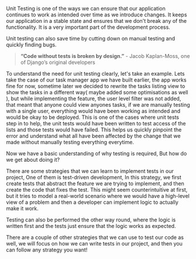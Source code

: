 Unit Testing is one of the ways we can ensure that our application continues to work as intended over time as we introduce changes.
It keeps our application in a stable state and ensures that we don't break any of the functionality. It is a very important part of the development process.

Unit testing can also save time by cutting down on manual testing and quickly finding bugs.

>__“Code without tests is broken by design.”__ - Jacob Kaplan-Moss, one of Django’s original developers

To understand the need for unit testing clearly, let's take an example. 
Lets take the case of our task manager app we have built earlier, the app works fine for now, sometime later we decided to rewrite the tasks listing view to show the tasks in a different way( maybe added some optimisations as well ), but while implementing the feature, the user level filter was not added, that meant that anyone could view anyones tasks, if we are manually testing with a single user, everything would have been working as intended and would be okay to be deployed. This is one of the cases where unit tests step in to help, the unit tests would have been written to test access of the lists and those tests would have failed. This helps us quickly pinpoint the error and understand what all have been affected by the change that we made without manually testing everything everytime.

Now we have a basic understanding of why testing is required, But how do we get about doing it?

There are some strategies that we can learn to implement tests in our project, One of them is test-driven development, In this strategy, we first create tests that abstract the feature we are trying to implement, and then create the code that fixes the test. This might seem counterintuitive at first, but it tries to model a real-world scenario where we would have a high-level view of a problem and then a developer can implement logic to actually make it work.

Testing can also be performed the other way round, where the logic is written first and the tests just ensure that the logic works as expected.

There are a couple of other strategies that we can use to test our code as well, we will focus on how we can write tests in our project, and then you can follow any strategy you want!